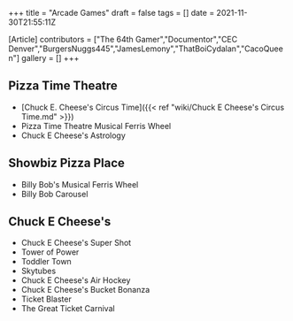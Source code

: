 +++
title = "Arcade Games"
draft = false
tags = []
date = 2021-11-30T21:55:11Z

[Article]
contributors = ["The 64th Gamer","Documentor","CEC Denver","BurgersNuggs445","JamesLemony","ThatBoiCydalan","CacoQueen"]
gallery = []
+++
## Pizza Time Theatre ##

* [Chuck E. Cheese's Circus Time]({{< ref "wiki/Chuck E Cheese's Circus Time.md" >}})
* Pizza Time Theatre Musical Ferris Wheel
* Chuck E Cheese's Astrology

## Showbiz Pizza Place ##

* Billy Bob's Musical Ferris Wheel
* Billy Bob Carousel

## Chuck E Cheese's ##

* Chuck E Cheese's Super Shot
* Tower of Power
* Toddler Town
* Skytubes
* Chuck E Cheese's Air Hockey
* Chuck E Cheese's Bucket Bonanza
* Ticket Blaster
* The Great Ticket Carnival